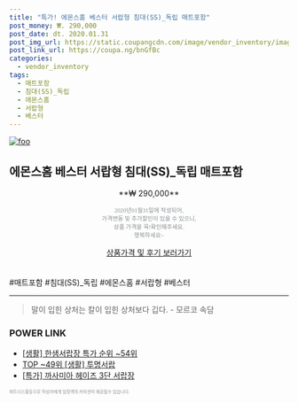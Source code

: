 ```yaml
--- 
title: "특가! 에몬스홈 베스터 서랍형 침대(SS)_독립 매트포함" 
post_money: ₩. 290,000 
post_date: dt. 2020.01.31 
post_img_url: https://static.coupangcdn.com/image/vendor_inventory/images/2017/07/18/13/6/06aadb76-a9ae-4c27-84ce-3349d76f7c65.jpg 
post_link_url: https://coupa.ng/bnGfBc 
categories: 
  - vendor_inventory 
tags: 
  - 매트포함 
  - 침대(SS)_독립 
  - 에몬스홈 
  - 서랍형 
  - 베스터 
--- 
```

[![foo](https://static.coupangcdn.com/image/vendor_inventory/images/2017/07/18/13/6/06aadb76-a9ae-4c27-84ce-3349d76f7c65.jpg)](https://coupa.ng/bnGfBc) 

## 에몬스홈 베스터 서랍형 침대(SS)_독립 매트포함 
<p style="text-align: center;">**₩ 290,000**</p> 
<p style="text-align: center;"><span style="color: #898c8f; font-family: Georgia,Times,serif; font-size: 0.75em;">2020년01월31일에 작성되어, <br>가격변동 및 추가할인이 있을 수 있으니,<br> 상품 가격을 꼭!확인해주세요.<br>행복하세요~</span> 
</p>	 
<div markdown="0" style="text-align: center;"><a href="https://coupa.ng/bnGfBc" class="btn btn--success">상품가격 및 후기 보러가기</a></div> 
<br><br> 
  #매트포함 #침대(SS)_독립 #에몬스홈 #서랍형 #베스터 
<hr> 

> 말이 입힌 상처는 칼이 입힌 상처보다 깁다. - 모르코 속담 


### POWER LINK

* <a href="https://blog.naver.com/sakai111/221785309942" target="_blank"> [생활] 한샘서랍장 특가 순위 ~54위</a>
* <a href="https://blog.naver.com/fasyy4321/221777328973" target="_blank"> TOP ~49위 [생활] 투명서랍</a>
* <a href="https://blog.naver.com/sakai111/221788256930" target="_blank">[특가] 까사미아 헤이즈 3단 서랍장</a>

<span style="color: #898c8f; font-family: Georgia,Times,serif; font-size: 0.55em;">파트너스활동으로 작성자에게 일정액의 커미션이 제공될수 있습니다.</span> 
